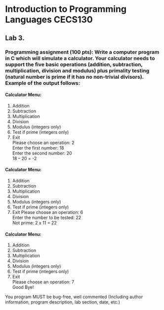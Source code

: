# Introduction to Programming Languages CECS130
## Lab 3.
### Programming assignment (100 pts): Write a computer program in C which will simulate a calculator. Your calculator needs to support the five basic operations (addition, subtraction, multiplication, division and modulus) plus primality testing (natural number is prime if it has no non-trivial divisors). Example of the output follows:

#### Calculator Menu:
  1. Addition
  2. Subtraction
  3. Multiplication
  4. Division
  5. Modulus (integers only)
  6. Test if prime (integers only)
  7. Exit  
Please choose an operation: 2  
Enter the first number: 18  
Enter the second number: 20  
18 – 20 = -2  

#### Calculator Menu:
  1. Addition
  2. Subtraction
  3. Multiplication
  4. Division
  5. Modulus (integers only)
  6. Test if prime (integers only)
  7. Exit
Please choose an operation: 6  
Enter the number to be tested: 22  
Not prime: 2 x 11 = 22  

#### Calculator Menu:
  1. Addition
  2. Subtraction
  3. Multiplication
  4. Division
  5. Modulus (integers only)
  6. Test if prime (integers only)
  7. Exit  
Please choose an operation: 7  
Good Bye!  


You program MUST be bug-free, well commented (Including author information, program description, lab section, date, etc.)
